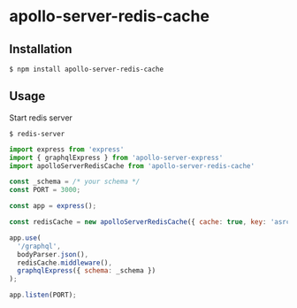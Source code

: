 # apollo-server-redis-cache

## Installation

```
$ npm install apollo-server-redis-cache
```

## Usage

Start redis server
```
$ redis-server
```

```javascript
import express from 'express'
import { graphqlExpress } from 'apollo-server-express'
import apolloServerRedisCache from 'apollo-server-redis-cache'

const _schema = /* your schema */
const PORT = 3000;

const app = express();

const redisCache = new apolloServerRedisCache({ cache: true, key: 'asrc', ttl: 60 });

app.use(
  '/graphql',
  bodyParser.json(),
  redisCache.middleware(),
  graphqlExpress({ schema: _schema })
);

app.listen(PORT);
```
